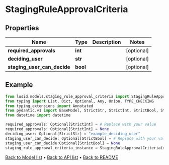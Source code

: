 # StagingRuleApprovalCriteria

## Properties
Name | Type | Description | Notes
------------ | ------------- | ------------- | -------------
**required_approvals** | **int** |  | [optional] 
**deciding_user** | **str** |  | [optional] 
**staging_user_can_decide** | **bool** |  | [optional] 
## Example

```python
from lusid.models.staging_rule_approval_criteria import StagingRuleApprovalCriteria
from typing import List, Dict, Optional, Any, Union, TYPE_CHECKING
from typing_extensions import Annotated
from pydantic.v1 import BaseModel, StrictStr, StrictInt, StrictBool, StrictFloat, StrictBytes, Field, validator, ValidationError, conlist, constr
from datetime import datetime

required_approvals: Optional[StrictInt] = # Replace with your value
required_approvals: Optional[StrictInt] = None
deciding_user: Optional[StrictStr] = "example_deciding_user"
staging_user_can_decide: Optional[StrictBool] = # Replace with your value
staging_user_can_decide:Optional[StrictBool] = None
staging_rule_approval_criteria_instance = StagingRuleApprovalCriteria(required_approvals=required_approvals, deciding_user=deciding_user, staging_user_can_decide=staging_user_can_decide)

```

[Back to Model list](../README.md#documentation-for-models) &#8226; [Back to API list](../README.md#documentation-for-api-endpoints) &#8226; [Back to README](../README.md)

